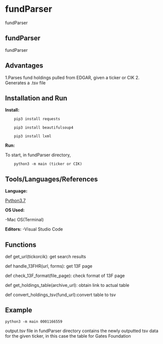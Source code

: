 # fundParser
fundParser

## fundParser
fundParser



## Advantages
1.Parses fund holdings pulled from EDGAR, given a ticker or CIK
2. Generates a .tsv file



## Installation and Run 
**Install:** 

```
	pip3 install requests
```

```
	pip3 install beautifulsoup4
```

```
	pip3 install lxml
```


**Run:** 

To start, in fundParser directory, 

```
	python3 -m main (ticker or CIK)
```





## Tools/Languages/References
**Language:** 

[Python3.7](https://www.python.org/downloads/)

**OS Used:** 

-Mac OS(Terminal)

**Editors:** 
-Visual Studio Code 




## Functions

def get_url(tickorcik): get search results 

def handle_13FHR(url, forms): get 13F page 

def check_13F_format(file_page): check format of 13F page 

def get_holdings_table(archive_url): obtain link to actual table

def convert_holdings_tsv(fund_url):convert table to tsv 

## Example

```
python3 -m main 0001166559
```

output.tsv file in fundParser directory contains the newly outputted tsv data for the given ticker, 
in this case the table for Gates Foundation